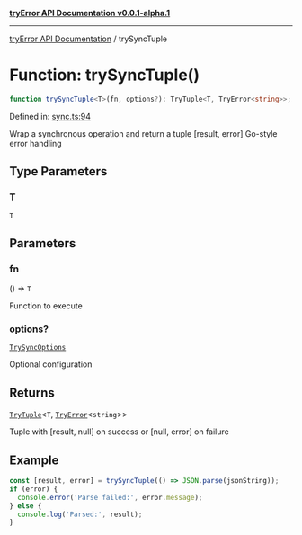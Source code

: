 [**tryError API Documentation v0.0.1-alpha.1**](../index.md)

***

[tryError API Documentation](../index.md) / trySyncTuple

# Function: trySyncTuple()

```ts
function trySyncTuple<T>(fn, options?): TryTuple<T, TryError<string>>;
```

Defined in: [sync.ts:94](https://github.com/oconnorjohnson/tryError/blob/e3ae0308069a4fba073f4543d527ad76373db795/src/sync.ts#L94)

Wrap a synchronous operation and return a tuple [result, error]
Go-style error handling

## Type Parameters

### T

`T`

## Parameters

### fn

() => `T`

Function to execute

### options?

[`TrySyncOptions`](../interfaces/TrySyncOptions.md)

Optional configuration

## Returns

[`TryTuple`](../type-aliases/TryTuple.md)\<`T`, [`TryError`](../interfaces/TryError.md)\<`string`\>\>

Tuple with [result, null] on success or [null, error] on failure

## Example

```typescript
const [result, error] = trySyncTuple(() => JSON.parse(jsonString));
if (error) {
  console.error('Parse failed:', error.message);
} else {
  console.log('Parsed:', result);
}
```
